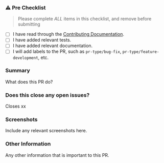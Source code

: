 ### ⚠️ Pre Checklist

> Please complete _ALL_ items in this checklist, and remove before submitting

- [ ] I have read through the [Contributing Documentation](https://devlake.apache.org/community/).
- [ ] I have added relevant tests.
- [ ] I have added relevant documentation.
- [ ] I will add labels to the PR, such as `pr-type/bug-fix`, `pr-type/feature-development`, etc.

<!--
Thanks for submitting a pull request!

We appreciate you spending the time to work on these changes.
Please fill out as many sections below as possible.
-->

### Summary
What does this PR do?

### Does this close any open issues?
Closes xx

### Screenshots
Include any relevant screenshots here.

### Other Information
Any other information that is important to this PR.
